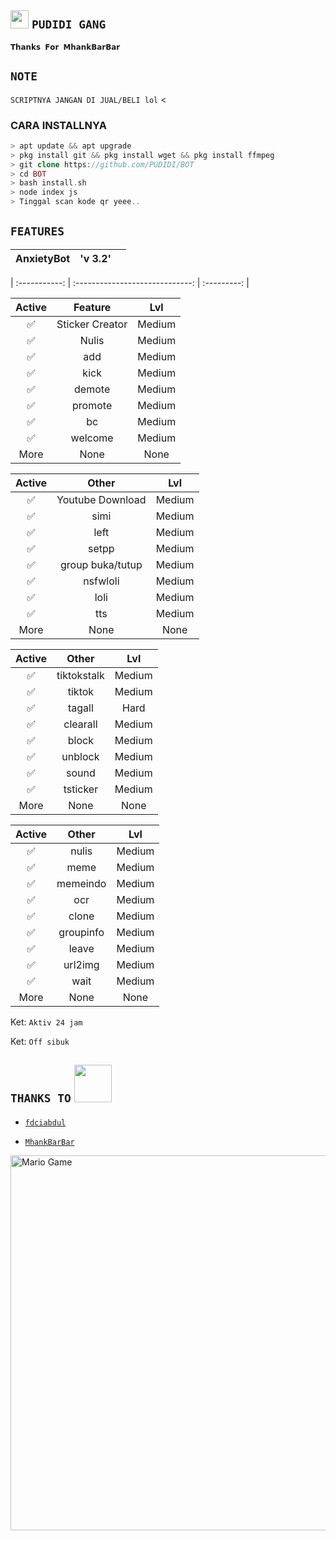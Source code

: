 ## <img src="https://github.com/TheDudeThatCode/TheDudeThatCode/blob/master/Assets/Hi.gif" width="29px"> `PUDIDI GANG`
<p align="center">

</details>

``𝗧𝗵𝗮𝗻𝗸𝘀 𝗙𝗼𝗿 𝗠𝗵𝗮𝗻𝗸𝗕𝗮𝗿𝗕𝗮𝗿``

## ``NOTE``
`SCRIPTNYA JANGAN DI JUAL/BELI lol`
<</div>

### CARA INSTALLNYA
```php
> apt update && apt upgrade
> pkg install git && pkg install wget && pkg install ffmpeg
> git clone https://github.com/PUDIDI/BOT
> cd BOT
> bash install.sh
> node index js
> Tinggal scan kode qr yeee..
```

## ``FEATURES``

| AnxietyBot    |         'v 3.2'                 |             |
| :-----------: | :-----------------------------: | :---------: |

| :-----------: | :-----------------------------: | :---------: |

| Active         |                 Feature          |   Lvl  |
| :-----------:  | :------------------------------: | :----: |
|       ✅       | Sticker Creator                  | Medium |
|       ✅       | Nulis                            | Medium |
|       ✅       | add                              | Medium |
|       ✅       | kick                             | Medium |
|       ✅       | demote                           | Medium |
|       ✅       | promote                          | Medium |
|       ✅       | bc                               | Medium |
|       ✅       | welcome                          | Medium |
|           More                  | None            | None   |

| Active         |          Other                  |   Lvl  | 
| :-----------:  | :-----------------------------: | :----: |
|       ✅       | Youtube Download                | Medium |
|       ✅       | simi                            | Medium |
|       ✅       | left                            | Medium |
|       ✅       | setpp                           | Medium |
|       ✅       | group buka/tutup                | Medium |
|       ✅       | nsfwloli                        | Medium |
|       ✅       | loli                            | Medium |
|       ✅       | tts                             | Medium |
|           More                  | None           | None   |

| Active         |        Other                    |   Lvl  |
| :-----------:  | :-----------------------------: | :----: |
|       ✅       | tiktokstalk                     | Medium |
|       ✅       | tiktok                          | Medium |
|       ✅       | tagall                          | Hard   |
|       ✅       | clearall                        | Medium |
|       ✅       | block                           | Medium |
|       ✅       | unblock                         | Medium |
|       ✅       | sound                           | Medium |
|       ✅       | tsticker                        | Medium |
|            More                 | None           | None   | 

| Active         |         Other                   |   Lvl  |
| :-----------:  | :-----------------------------: | :----: |
|       ✅       | nulis                           | Medium |
|       ✅       | meme                            | Medium |
|       ✅       | memeindo                        | Medium |
|       ✅       | ocr                             | Medium |
|       ✅       | clone                           | Medium |
|       ✅       | groupinfo                       | Medium |
|       ✅       | leave                           | Medium |
|       ✅       | url2img                         | Medium |
|       ✅       | wait                            | Medium |
|            More                  | None          | None   |

Ket: ````Aktiv 24 jam````

Ket: ````Off sibuk````

## ``THANKS TO`` <img src="https://github.com/TheDudeThatCode/TheDudeThatCode/blob/master/Assets/Handshake.gif" width="60px">

* [`fdciabdul`](https://github.com/fdciabdul/termux-whatsapp-bot)

* [`MhankBarBar`](https://github.com/MhankBarBar/whatsapp-bot)
<img src="https://github.com/TheDudeThatCode/TheDudeThatCode/blob/master/Assets/dino.gif" alt="Mario Game" width="600" />


